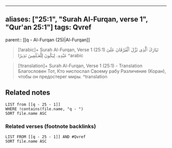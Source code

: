 
---
aliases: ["25:1", "Surah Al-Furqan, verse 1", "Qur'an 25:1"]
tags: Qvref
---

parent:: [[q - Al-Furqan (25)|Al-Furqan]]

> [!arabic]+ Surah Al-Furqan, Verse 1 (25:1)
> <span class="quran-arabic"> تَبَارَكَ ٱلَّذِى نَزَّلَ ٱلْفُرْقَانَ عَلَىٰ عَبْدِهِۦ لِيَكُونَ لِلْعَـٰلَمِينَ نَذِيرًا</span>
^arabic

> [!translation]+ Surah Al-Furqan, Verse 1 (25:1) - Translation
> Благословен Тот, Кто ниспослал Своему рабу Различение (Коран), чтобы он предостерег миры.
^translation



## Related notes
```dataview
LIST from [[q - 25 - 1]]
WHERE !contains(file.name, "q - ")
SORT file.name ASC
```

### Related verses (footnote backlinks)
```dataview
LIST FROM [[q - 25 - 1]] AND #Qvref
SORT file.name ASC
```

